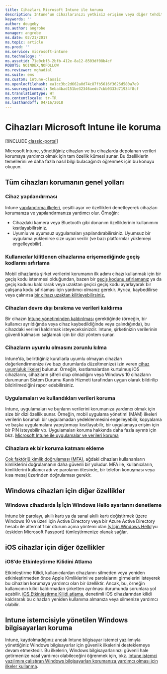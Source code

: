 ```yaml
---
title: Cihazları Microsoft Intune ile koruma
description: Intune’un cihazlarınızı yetkisiz erişime veya diğer tehditlere karşı korumanıza yardımcı olabileceği yollardan bazılarını öğrenin.
keywords: ''
author: dougeby
ms.author: angrobe
manager: angrobe
ms.date: 02/21/2017
ms.topic: article
ms.prod: ''
ms.service: microsoft-intune
ms.technology: ''
ms.assetid: 71e0cbf3-2bfb-412e-8a12-8503df08b4cf
ROBOTS: NOINDEX,NOFOLLOW
ms.reviewer: mghadial
ms.suite: ems
ms.custom: intune-classic
ms.openlocfilehash: ea1cc3bc2d662a0d74c87fb5616f3626d580a7e9
ms.sourcegitcommit: 5eba4bad151be32346aedc7cbb0333d71934f8cf
ms.translationtype: HT
ms.contentlocale: tr-TR
ms.lasthandoff: 04/16/2018
---
```

# <a name="protect-devices-with-microsoft-intune"></a>Cihazları Microsoft Intune ile koruma

[!INCLUDE [classic-portal](../includes/classic-portal.md)]

Microsoft Intune, yönettiğiniz cihazları ve bu cihazlarda depolanan verileri korumaya yardımcı olmak için tam özellik kümesi sunar. Bu özelliklerin temellerini ve daha fazla nasıl bilgi bulacağınızı öğrenmek için bu konuyu okuyun.

## <a name="general-ways-to-protect-all-devices"></a>Tüm cihazları korumanın genel yolları

### <a name="device-configuration"></a>Cihaz yapılandırması
Intune [yapılandırma ilkeleri](manage-settings-and-features-on-your-devices-with-microsoft-intune-policies.md), çeşitli ayar ve özellikleri denetleyerek cihazları korumanıza ve yapılandırmanıza yardımcı olur. Örneğin:
- Cihazdaki kamera veya Bluetooth gibi donanım özelliklerinin kullanımını kısıtlayabilirsiniz.
- Uyumlu ve uyumsuz uygulamaları yapılandırabilirsiniz. Uyumsuz bir uygulama yüklenirse size uyarı verilir (ve bazı platformlar yüklemeyi engelleyebilir).

### <a name="reset-passcodes-when-users-are-locked-out-of-their-devices"></a>Kullanıcılar kilitlenen cihazlarına erişemediğinde geçiş kodlarını sıfırlama
Mobil cihazlarda şirket verilerini korumanın ilk adımı cihazı kullanmak için bir geçiş kodu istenmesi olduğundan, bazen bir [geçiş kodunu sıfırlamanız](use-remote-lock-and-passcode-reset-in-microsoft-intune.md) ya da geçiş kodunu kaldırarak veya uzaktan geçici geçiş kodu ayarlayarak bir çalışana kodu sıfırlaması için yardımcı olmanız gerekir. Ayrıca, kaybedilirse veya çalınırsa [bir cihazı uzaktan kilitleyebilirsiniz.](use-remote-lock-and-passcode-reset-in-microsoft-intune.md)

### <a name="retire-devices-and-remove-data"></a>Cihazları devre dışı bırakma ve verileri kaldırma
Bir cihazın [Intune yönetiminden kaldırılması](retire-devices-from-microsoft-intune-management.md) gerektiğinde (örneğin, bir kullanıcı ayrıldığında veya cihaz kaybedildiğinde veya çalındığında), bu cihazdaki verileri kaldırmak isteyeceksinizdir. Intune, şirketinizin verilerinin güvenli kalmasını sağlamak için bir dizi yöntem sunar.

### <a name="require-devices-to-be-compliant"></a>Cihazların uyumlu olmasını zorunlu kılma
Intune’da, belirttiğiniz kurallarla uyumlu olmayan cihazları değerlendirmenize (ve bazı durumlarda düzeltmenize) izin veren [cihaz uyumluluk ilkeleri](introduction-to-device-compliance-policies-in-microsoft-intune.md) bulunur. Örneğin, kısıtlamalardan kurtulmuş iOS cihazlarını, cihazların şifreli olup olmadığını veya Windows 10 cihazların durumunun Sistem Durumu Kanıtı Hizmeti tarafından uygun olarak bildirilip bildirilmediğini rapor edebilirsiniz.

### <a name="protect-apps-and-the-data-they-use"></a>Uygulamaları ve kullandıkları verileri koruma
Intune, uygulamaları ve bunların verilerini korumanıza yardımcı olmak için size bir dizi özellik sunar. Örneğin, mobil uygulama yönetimi (MAM) ilkeleri verilerin korumalı bir uygulamadan yedeklenmesini engelleyebilir, kopyalama ve başka uygulamalara yapıştırmayı kısıtlayabilir, bir uygulamaya erişim için bir PIN isteyebilir vb. Uygulamaları koruma hakkında daha fazla ayrıntı için bkz. [Microsoft Intune ile uygulamalar ve verileri koruma](protect-apps-and-data-with-microsoft-intune.md)

### <a name="add-an-additional-layer-of-protection-to-devices"></a>Cihazlara ek bir koruma katmanı ekleme
[Çok faktörlü kimlik doğrulaması (MFA)](multi-factor-authentication-azure-active-directory.md), ağdaki cihazları kullananların kimliklerini doğrulamanın daha güvenli bir yoludur.  MFA ile, kullanıcıların, kimliklerini kullanıcı adı ve parolanın ötesinde, bir telefon konuşması veya kısa mesaj üzerinden doğrulaması gerekir.

## <a name="further-capabilities-for-windows-devices"></a>Windows cihazları için diğer özellikler

### <a name="control-windows-hello-for-business-settings-on-windows-devices"></a>Windows cihazlarda İş İçin Windows Hello ayarlarını denetleme
Intune bir parolayı, akıllı kartı ya da sanal akıllı kartı değiştirmek üzere Windows 10 ve üzeri için Active Directory veya bir Azure Active Directory hesabı ile alternatif bir oturum açma yöntemi olan [İş İçin Windows Hello](control-microsoft-passport-settings-on-devices-with-microsoft-intune.md)’yu (eskiden Microsoft Passport) tümleştirmenize olanak sağlar.

## <a name="further-capabilities-for-ios-devices"></a>iOS cihazlar için diğer özellikler

### <a name="bypass-activation-lock-on-ios-devices"></a>iOS’de Etkinleştirme Kilidini Atlama
Etkinleştirme Kilidi, kullanıcılardan cihazlarını silmeden veya yeniden etkinleştirmeden önce Apple Kimliklerini ve parolalarını girmelerini isteyerek bu cihazları korumaya yardımcı olan bir özelliktir. Ancak, bu, örneğin kullanıcının kilidi kaldırmadan şirketten ayrılması durumunda sorunlara yol açabilir. [iOS Etkinleştirme Kilidi atlama](help-protect-ios-devices-with-activation-lock-bypass-for-microsoft-intune.md), denetimli iOS cihazlarından kilidi kaldırarak bu cihazları yeniden kullanıma almanıza veya silmenize yardımcı olabilir.



## <a name="protect-windows-pcs-managed-with-the-intune-client"></a>Intune istemcisiyle yönetilen Windows bilgisayarları koruma
Intune, kaydolmadığınız ancak Intune bilgisayar istemci yazılımıyla yönettiğiniz Windows bilgisayarlar için güvenlik ilkelerini desteklemeye devam etmektedir. Bu ilkelerin, Windows bilgisayarlarınızı güvenli hale getirmenize nasıl yardımcı olabileceğini öğrenmek için, bkz. [Intune istemci yazılımını çalıştıran Windows bilgisayarları korumanıza yardımcı olması için ilkeler kullanma](policies-to-protect-windows-pcs-in-microsoft-intune.md).
